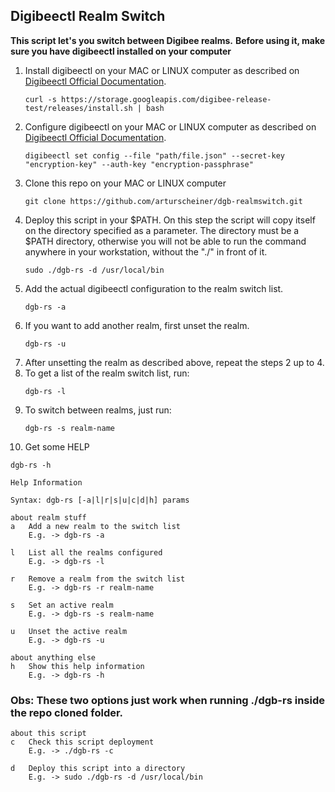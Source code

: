 ## Digibeectl Realm Switch

**This script let's you switch between Digibee realms.**
**Before using it, make sure you have digibeectl installed on your computer**



1) Install digibeectl on your MAC or LINUX computer as described on [Digibeectl Official Documentation](https://intercom.help/godigibee/en/articles/5214735-digibeectl-use-guide).
   ```
   curl -s https://storage.googleapis.com/digibee-release-test/releases/install.sh | bash
   ```
2) Configure digibeectl on your MAC or LINUX computer as described on [Digibeectl Official Documentation](https://intercom.help/godigibee/en/articles/5214735-digibeectl-use-guide).
   ```
   digibeectl set config --file "path/file.json" --secret-key "encryption-key" --auth-key "encryption-passphrase"
   ```
3) Clone this repo on your MAC or LINUX computer
   ```
   git clone https://github.com/arturscheiner/dgb-realmswitch.git
   ```
3) Deploy this script in your $PATH. On this step the script will copy itself on the directory specified as a parameter. The directory must be a $PATH directory, otherwise you will not be able to run the command anywhere in your workstation, without the "./" in front of it.
   ```
   sudo ./dgb-rs -d /usr/local/bin
   ```
4) Add the actual digibeectl configuration to the realm switch list.
   ```
   dgb-rs -a
   ```
5) If you want to add another realm, first unset the realm.
    ```
   dgb-rs -u
   ```
7) After unsetting the realm as described above, repeat the steps 2 up to 4.
8) To get a list of the realm switch list, run:
   ```
   dgb-rs -l
   ```
9) To switch between realms, just run:
   ```
   dgb-rs -s realm-name
   ```
10) Get some HELP
   ```
   dgb-rs -h
   ```

```
Help Information

Syntax: dgb-rs [-a|l|r|s|u|c|d|h] params

about realm stuff
a	Add a new realm to the switch list
	E.g. -> dgb-rs -a

l	List all the realms configured
	E.g. -> dgb-rs -l

r	Remove a realm from the switch list
	E.g. -> dgb-rs -r realm-name

s	Set an active realm
	E.g. -> dgb-rs -s realm-name

u	Unset the active realm
	E.g. -> dgb-rs -u

about anything else
h	Show this help information
	E.g. -> dgb-rs -h
```

### Obs: These two options just work when running ./dgb-rs inside the repo cloned folder.

```
about this script
c	Check this script deployment
	E.g. -> ./dgb-rs -c

d	Deploy this script into a directory
	E.g. -> sudo ./dgb-rs -d /usr/local/bin
```